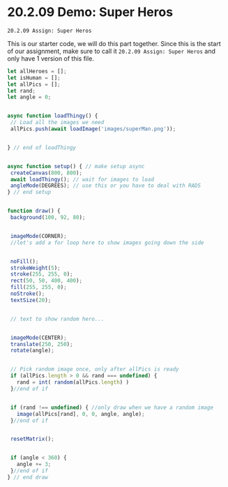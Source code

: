 # 20.2.09 Demo: Super Heros
```
20.2.09 Assign: Super Heros
```
This is our starter code, we will do this part together. Since this is the start of our assignment, make sure to call it `20.2.09 Assign: Super Heros` and only have 1 version of this file.
```js
let allHeroes = [];
let isHuman = [];
let allPics = [];
let rand;
let angle = 0;


async function loadThingy() {
 // Load all the images we need
 allPics.push(await loadImage('images/superMan.png'));


} // end of loadThingy


async function setup() { // make setup async
 createCanvas(800, 800);
 await loadThingy(); // wait for images to load
 angleMode(DEGREES); // use this or you have to deal with RADS
} // end setup


function draw() {
 background(100, 92, 80);


 imageMode(CORNER);
 //let's add a for loop here to show images going down the side


 noFill();
 strokeWeight(5);
 stroke(255, 255, 0);
 rect(50, 50, 400, 400);
 fill(255, 255, 0);
 noStroke();
 textSize(20);


 // text to show random hero...


 imageMode(CENTER);
 translate(250, 250);
 rotate(angle);


 // Pick random image once, only after allPics is ready
 if (allPics.length > 0 && rand === undefined) {
   rand = int( random(allPics.length) )
 }//end of if


 if (rand !== undefined) { //only draw when we have a random image
   image(allPics[rand], 0, 0, angle, angle);
 }//end of if


 resetMatrix();


 if (angle < 360) {
   angle += 3;
 }//end of if
} // end draw




```


